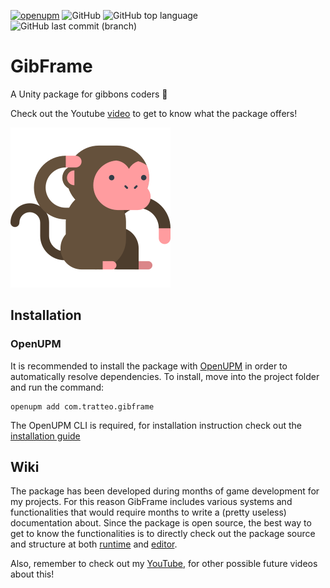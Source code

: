 [![openupm](https://img.shields.io/npm/v/com.tratteo.gibframe?label=OpenUPM&registry_uri=https://package.openupm.com)](
https://openupm.com/packages/com.tratteo.gibframe/)
![GitHub](https://img.shields.io/github/license/tratteo/GibFrame?color=orange&label=License)
![GitHub top language](https://img.shields.io/github/languages/top/tratteo/GibFrame?color=5027d5&label=C%23&logo=.net)
![GitHub last commit (branch)](https://img.shields.io/github/last-commit/tratteo/GibFrame/main?label=Last%20commit&color=brightgreen&logo=github)

# GibFrame
A Unity package for gibbons coders  🐒

Check out the Youtube [video](https://www.youtube.com/watch?v=gXSB7h1Bklg) to get to know what the package offers!
<p align="left">
  <img src="https://raw.githubusercontent.com/tratteo/GibFrame/main/logo.png" width=256>
</p>  

## Installation
### OpenUPM
It is recommended to install the package with [OpenUPM](https://openupm.com/) in order to automatically resolve dependencies.
To install, move into the project folder and run the command:
```shell
openupm add com.tratteo.gibframe
```
The OpenUPM CLI is required, for installation instruction check out the [installation guide](https://github.com/openupm/openupm-cli#installation)

## Wiki
The package has been developed during months of game development for my projects. For this reason GibFrame includes various systems and functionalities that would require months to write a (pretty useless) documentation about. Since the package is open source, the best way to get to know the functionalities is to directly check out the package source and structure at both [runtime](https://github.com/tratteo/GibFrame/tree/main/Runtime) and [editor](https://github.com/tratteo/GibFrame/tree/main/Editor).

Also, remember to check out my [YouTube](https://www.youtube.com/@tratteo), for other possible future videos about this!
